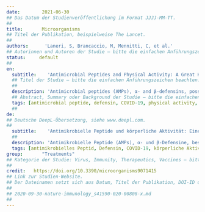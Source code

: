 ```yaml
---
date:        2021-06-30
## Das Datum der Studienveröffentlichung im Format JJJJ-MM-TT.
##
title:       Microorganisms
## Titel der Publikation, beispielweise The Lancet.
##
authors:      'Laneri, S, Brancaccio, M, Mennitti, C, et al.'
## Autorinnen und Autoren der Studie – bitte die einfachen Anführungszeichen beachten!
status:     default
##
en:
  subtitle:    'Antimicrobial Peptides and Physical Activity: A Great Hope against COVID 19'
  ## Titel der Studie – bitte die einfachen Anführungszeichen beachten!
  ##
  description: 'Antimicrobial peptides (AMPs), α- and β-defensins, possess antiviral properties. These AMPs achieve viral inhibition through different mechanisms of action. For example, they can: (i) bind directly to virions; (ii) bind to and modulate host cell-surface receptors, disrupting intracellular signaling; (iii) function as chemokines to augment and alter adaptive immune responses. Given their antiviral properties and the fact that the development of an effective coronavirus disease 2019 (COVID-19) treatment is an urgent public health priority, they and their derivatives are being explored as potential therapies against COVID-19. These explorations using various strategies, range from their direct interaction with the virus to using them as vaccine adjuvants. However, AMPs do not work in isolation, specifically in their role as potent immune modulators, where they interact with toll-like receptors (TLRs) and chemokine receptors. Both of these receptors have been shown to play roles in COVID-19 pathogenesis. In addition, it is known that a healthy lifestyle accompanied by controlled physical activity can represent a natural weapon against COVID-19. In competitive athletes, an increase in serum defensins has been shown to function as self-protection from the attack of microorganisms, consequently a controlled physical activity could act as a support to any therapies in fighting COVID-19. Therefore, including information on all these players’ interactions would produce a complete picture of AMP-based therapies’ response.'
  ## Abstract, Summary oder Background der Studie – bitte die einfachen Anführungszeichen beachten!
  tags: [antimicrobial peptide, defensin, COVID-19, physical activity, cathelicidin, chemokine receptor, toll-like receptor]
  ##
de: 
## Deutsche DeepL-Übersetzung, siehe www.deepl.com.
##
  subtitle:    'Antimikrobielle Peptide und körperliche Aktivität: Eine große Hoffnung gegen COVID 19'
  ##
  description: 'Antimikrobielle Peptide (AMPs), α- und β-Defensine, besitzen antivirale Eigenschaften. Diese AMPs erreichen die virale Hemmung durch verschiedene Wirkmechanismen. Zum Beispiel können sie: (i) direkt an Virionen binden; (ii) an Rezeptoren an der Oberfläche von Wirtszellen binden und diese modulieren, wodurch die intrazelluläre Signalübertragung gestört wird; (iii) als Chemokine fungieren, um die adaptive Immunantwort zu verstärken und zu verändern. Angesichts ihrer antiviralen Eigenschaften und der Tatsache, dass die Entwicklung einer wirksamen Behandlung der Coronavirus-Krankheit 2019 (COVID-19) eine dringende Priorität für die öffentliche Gesundheit ist, werden sie und ihre Derivate als potenzielle Therapien gegen COVID-19 erforscht. Dabei kommen verschiedene Strategien zum Einsatz, die von der direkten Interaktion mit dem Virus bis zur Verwendung als Impfstoffadjuvans reichen. AMPs wirken jedoch nicht isoliert, sondern insbesondere in ihrer Rolle als starke Immunmodulatoren, wo sie mit Toll-like-Rezeptoren (TLRs) und Chemokinrezeptoren interagieren. Diese beiden Rezeptoren spielen nachweislich eine Rolle bei der Pathogenese von COVID-19. Darüber hinaus ist bekannt, dass ein gesunder Lebensstil mit kontrollierter körperlicher Aktivität eine natürliche Waffe gegen COVID-19 darstellen kann. Bei Leistungssportlern hat sich gezeigt, dass ein Anstieg der Serumdefensine als Selbstschutz vor dem Angriff von Mikroorganismen fungiert, so dass eine kontrollierte körperliche Betätigung als Unterstützung für alle Therapien zur Bekämpfung von COVID-19 dienen könnte. Daher würde die Einbeziehung von Informationen über die Wechselwirkungen zwischen all diesen Akteuren ein vollständiges Bild der Reaktion auf AMP-basierte Therapien ergeben.'
  tags: [antimikrobielles Peptid, Defensin, COVID-19, körperliche Aktivität, Cathelicidin, Chemokinrezeptor, Toll-like-Rezeptor]
group:       "Treatments"
## Kategorie der Studie: Virus, Immunity, Therapeutics, Vaccines – bitte die Anführungszeichen beachten!
##
credit:   https://doi.org/10.3390/microorganisms9071415
## Link zur Studien-Website.
## Der Dateinamen setzt sich aus Datum, Titel der Publikation, DOI-ID der Studie (nach dem letzten Slash) und der Dateiendung zusammen. Bitte den Unterstrich vor der DOI-ID beachten!
##
## 2020-09-30-nature-immunology_s41590-020-00808-x.md
##
---
```

<object data="{{ page.link }}" style='height:calc(100vh - 400px); width: 100%' type='application/pdf'></object>
